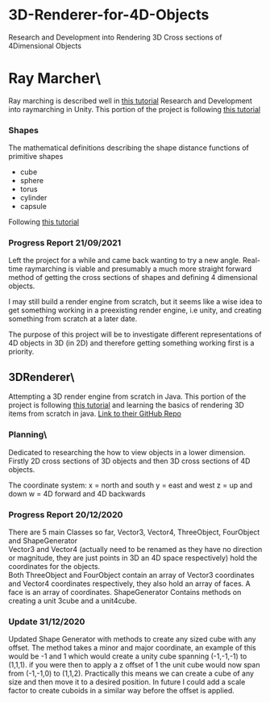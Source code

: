# 3D-Renderer-for-4D-Objects
Research and Development into Rendering 3D Cross sections of 4Dimensional Objects

# Ray Marcher\
Ray marching is described well in [this tutorial](https://www.youtube.com/watch?v=PGtv-dBi2wE&t=441s)
Research and Development into raymarching in Unity.
This portion of the project is following [this tutorial](https://www.youtube.com/watch?v=S8AWd66hoCo)

### Shapes
The mathematical definitions describing the shape distance functions of primitive shapes
 - cube
 - sphere
 - torus
 - cylinder
 - capsule

Following [this tutorial](https://www.youtube.com/watch?v=Ff0jJyyiVyw)

### Progress Report 21/09/2021
Left the project for a while and came back wanting to try a new angle. Real-time raymarching is viable and presumably a much more straight forward method of getting the cross sections of shapes and defining 4 dimensional objects.

I may still build a render engine from scratch, but it seems like a wise idea to get something working in a preexisting render engine, i.e unity, and creating something from scratch at a later date.

The purpose of this project will be to investigate different representations of 4D objects in 3D (in 2D) and therefore getting something working first is a priority.

## 3DRenderer\
Attempting a 3D render engine from scratch in Java.
This portion of the project is following [this tutorial](https://www.youtube.com/watch?v=gnT6YC5Nf70&list=PLsRmsZm0xMNogPyRn6gNWq4OM5j22FkAU&index=1) 
and learning the basics of rendering 3D items from scratch in java.
[Link to their GitHub Repo](https://github.com/javatutorials101/Tutorials)

### Planning\
Dedicated to researching the how to view objects in a lower dimension. 
Firstly 2D cross sections of 3D objects and then 3D cross sections of 4D objects.

The coordinate system:
x = north and south
y = east and west
z = up and down
w = 4D forward and 4D backwards

### Progress Report 20/12/2020 
There are 5 main Classes so far, Vector3, Vector4, ThreeObject, FourObject and ShapeGenerator  
Vector3 and Vector4 (actually need to be renamed as they have no direction or magnitude, they are just points in 3D an 4D space respectively) hold the coordinates for the objects.  
Both ThreeObject and FourObject contain an array of Vector3 coordinates and Vector4 coordinates respectively, they also hold an array of faces. A face is an array of coordinates.
ShapeGenerator Contains methods on creating a unit 3cube and a unit4cube.

### Update 31/12/2020
Updated Shape Generator with methods to create any sized cube with any offset. The method takes a minor and major coordinate, an example of this would be -1 and 1 which would create
a unity cube spanning (-1,-1,-1) to (1,1,1). if you were then to apply a z offset of 1 the unit cube would now span from (-1,-1,0) to (1,1,2). Practically this means we can create a
cube of any size and then move it to a desired position. In future I could add a scale factor to create cuboids in a similar way before the offset is applied.
